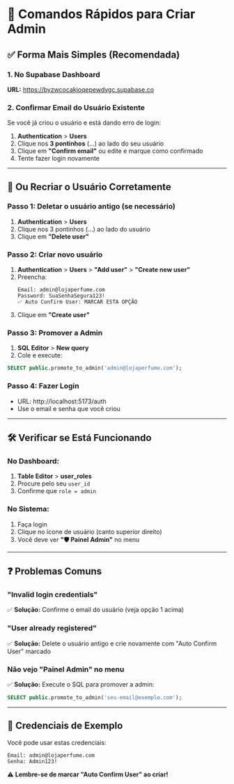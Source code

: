 # 🚀 Comandos Rápidos para Criar Admin

## ✅ Forma Mais Simples (Recomendada)

### 1. No Supabase Dashboard

**URL:** https://byzwcocakjoqepewdvgc.supabase.co

### 2. Confirmar Email do Usuário Existente

Se você já criou o usuário e está dando erro de login:

1. **Authentication** > **Users**
2. Clique nos **3 pontinhos** (...) ao lado do seu usuário
3. Clique em **"Confirm email"** ou edite e marque como confirmado
4. Tente fazer login novamente

---

## 🔄 Ou Recriar o Usuário Corretamente

### Passo 1: Deletar o usuário antigo (se necessário)
1. **Authentication** > **Users**
2. Clique nos 3 pontinhos (...) ao lado do usuário
3. Clique em **"Delete user"**

### Passo 2: Criar novo usuário
1. **Authentication** > **Users** > **"Add user"** > **"Create new user"**
2. Preencha:
   ```
   Email: admin@lojaperfume.com
   Password: SuaSenhaSegura123!
   ✅ Auto Confirm User: MARCAR ESTA OPÇÃO
   ```
3. Clique em **"Create user"**

### Passo 3: Promover a Admin
1. **SQL Editor** > **New query**
2. Cole e execute:
```sql
SELECT public.promote_to_admin('admin@lojaperfume.com');
```

### Passo 4: Fazer Login
- URL: http://localhost:5173/auth
- Use o email e senha que você criou

---

## 🛠️ Verificar se Está Funcionando

### No Dashboard:
1. **Table Editor** > **user_roles**
2. Procure pelo seu `user_id`
3. Confirme que `role = admin`

### No Sistema:
1. Faça login
2. Clique no ícone de usuário (canto superior direito)
3. Você deve ver **"🛡️ Painel Admin"** no menu

---

## ❓ Problemas Comuns

### "Invalid login credentials"
✅ **Solução:** Confirme o email do usuário (veja opção 1 acima)

### "User already registered"
✅ **Solução:** Delete o usuário antigo e crie novamente com "Auto Confirm User" marcado

### Não vejo "Painel Admin" no menu
✅ **Solução:** Execute o SQL para promover a admin:
```sql
SELECT public.promote_to_admin('seu-email@exemplo.com');
```

---

## 📝 Credenciais de Exemplo

Você pode usar estas credenciais:

```
Email: admin@lojaperfume.com
Senha: Admin123!
```

⚠️ **Lembre-se de marcar "Auto Confirm User" ao criar!**

